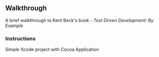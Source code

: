 ## Walkthrough 

A brief walkthrough to Kent Beck's book - *Test Driven Development: By Example*

### Instructions

Simple Xcode project with Cocoa Application